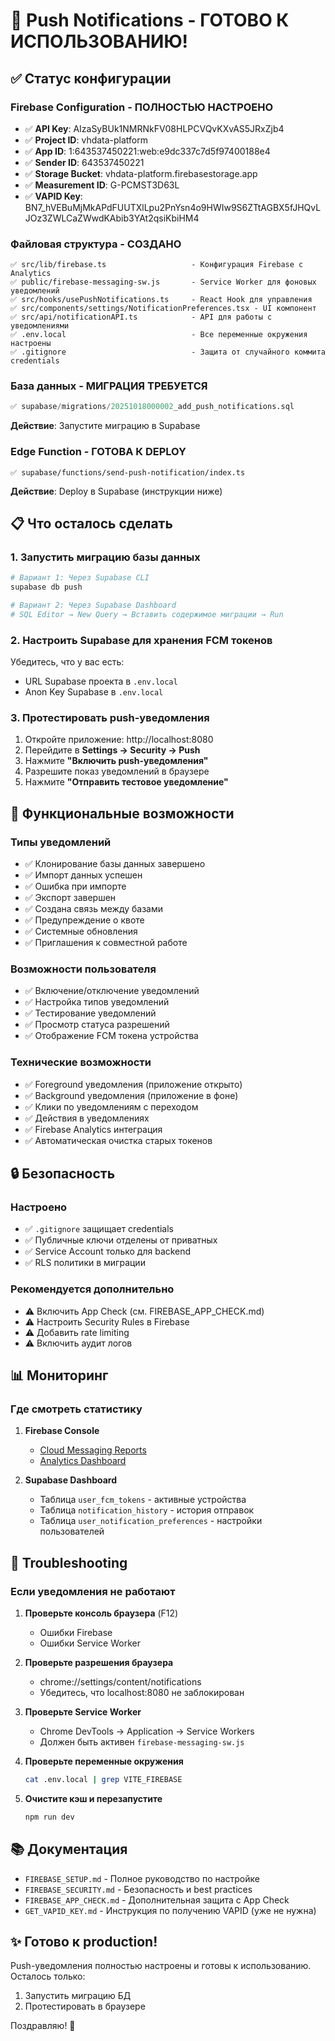 # 🚀 Push Notifications - ГОТОВО К ИСПОЛЬЗОВАНИЮ!

## ✅ Статус конфигурации

### Firebase Configuration - ПОЛНОСТЬЮ НАСТРОЕНО
- ✅ **API Key**: AIzaSyBUk1NMRNkFV08HLPCVQvKXvAS5JRxZjb4
- ✅ **Project ID**: vhdata-platform
- ✅ **App ID**: 1:643537450221:web:e9dc337c7d5f97400188e4
- ✅ **Sender ID**: 643537450221
- ✅ **Storage Bucket**: vhdata-platform.firebasestorage.app
- ✅ **Measurement ID**: G-PCMST3D63L
- ✅ **VAPID Key**: BN7_hVEBuMjMkAPdFUUTXlLpu2PnYsn4o9HWIw9S6ZTtAGBX5fJHQvLJOz3ZWLCaZWwdKAbib3YAt2qsiKbiHM4

### Файловая структура - СОЗДАНО
```
✅ src/lib/firebase.ts                   - Конфигурация Firebase с Analytics
✅ public/firebase-messaging-sw.js       - Service Worker для фоновых уведомлений
✅ src/hooks/usePushNotifications.ts     - React Hook для управления
✅ src/components/settings/NotificationPreferences.tsx - UI компонент
✅ src/api/notificationAPI.ts            - API для работы с уведомлениями
✅ .env.local                            - Все переменные окружения настроены
✅ .gitignore                            - Защита от случайного коммита credentials
```

### База данных - МИГРАЦИЯ ТРЕБУЕТСЯ
```sql
✅ supabase/migrations/20251018000002_add_push_notifications.sql
```
**Действие**: Запустите миграцию в Supabase

### Edge Function - ГОТОВА К DEPLOY
```
✅ supabase/functions/send-push-notification/index.ts
```
**Действие**: Deploy в Supabase (инструкции ниже)

## 📋 Что осталось сделать

### 1. Запустить миграцию базы данных
```bash
# Вариант 1: Через Supabase CLI
supabase db push

# Вариант 2: Через Supabase Dashboard
# SQL Editor → New Query → Вставить содержимое миграции → Run
```

### 2. Настроить Supabase для хранения FCM токенов
Убедитесь, что у вас есть:
- URL Supabase проекта в `.env.local`
- Anon Key Supabase в `.env.local`

### 3. Протестировать push-уведомления
1. Откройте приложение: http://localhost:8080
2. Перейдите в **Settings → Security → Push**
3. Нажмите **"Включить push-уведомления"**
4. Разрешите показ уведомлений в браузере
5. Нажмите **"Отправить тестовое уведомление"**

## 🎯 Функциональные возможности

### Типы уведомлений
- ✅ Клонирование базы данных завершено
- ✅ Импорт данных успешен
- ✅ Ошибка при импорте
- ✅ Экспорт завершен
- ✅ Создана связь между базами
- ✅ Предупреждение о квоте
- ✅ Системные обновления
- ✅ Приглашения к совместной работе

### Возможности пользователя
- ✅ Включение/отключение уведомлений
- ✅ Настройка типов уведомлений
- ✅ Тестирование уведомлений
- ✅ Просмотр статуса разрешений
- ✅ Отображение FCM токена устройства

### Технические возможности
- ✅ Foreground уведомления (приложение открыто)
- ✅ Background уведомления (приложение в фоне)
- ✅ Клики по уведомлениям с переходом
- ✅ Действия в уведомлениях
- ✅ Firebase Analytics интеграция
- ✅ Автоматическая очистка старых токенов

## 🔒 Безопасность

### Настроено
- ✅ `.gitignore` защищает credentials
- ✅ Публичные ключи отделены от приватных
- ✅ Service Account только для backend
- ✅ RLS политики в миграции

### Рекомендуется дополнительно
- ⚠️ Включить App Check (см. FIREBASE_APP_CHECK.md)
- ⚠️ Настроить Security Rules в Firebase
- ⚠️ Добавить rate limiting
- ⚠️ Включить аудит логов

## 📊 Мониторинг

### Где смотреть статистику
1. **Firebase Console**
   - [Cloud Messaging Reports](https://console.firebase.google.com/project/vhdata-platform/messaging)
   - [Analytics Dashboard](https://console.firebase.google.com/project/vhdata-platform/analytics)

2. **Supabase Dashboard**
   - Таблица `user_fcm_tokens` - активные устройства
   - Таблица `notification_history` - история отправок
   - Таблица `user_notification_preferences` - настройки пользователей

## 🚨 Troubleshooting

### Если уведомления не работают

1. **Проверьте консоль браузера** (F12)
   - Ошибки Firebase
   - Ошибки Service Worker

2. **Проверьте разрешения браузера**
   - chrome://settings/content/notifications
   - Убедитесь, что localhost:8080 не заблокирован

3. **Проверьте Service Worker**
   - Chrome DevTools → Application → Service Workers
   - Должен быть активен `firebase-messaging-sw.js`

4. **Проверьте переменные окружения**
   ```bash
   cat .env.local | grep VITE_FIREBASE
   ```

5. **Очистите кэш и перезапустите**
   ```bash
   npm run dev
   ```

## 📚 Документация

- `FIREBASE_SETUP.md` - Полное руководство по настройке
- `FIREBASE_SECURITY.md` - Безопасность и best practices
- `FIREBASE_APP_CHECK.md` - Дополнительная защита с App Check
- `GET_VAPID_KEY.md` - Инструкция по получению VAPID (уже не нужна)

## ✨ Готово к production!

Push-уведомления полностью настроены и готовы к использованию. Осталось только:
1. Запустить миграцию БД
2. Протестировать в браузере

Поздравляю! 🎉